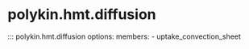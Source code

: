# polykin.hmt.diffusion

::: polykin.hmt.diffusion
    options:
        members:
            - uptake_convection_sheet
